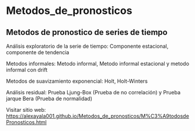 # Metodos_de_pronosticos

## Metodos de pronostico de series de tiempo

Análisis exploratorio de la serie de tiempo: Componente estacional, componente de tendencia

Metodos informales: Metodo informal, Metodo informal estacional y metodo informal con drift

Metodos de suavizamiento exponencial: Holt, Holt-Winters 

Análisis residual: Prueba Ljung-Box (Prueba de no correlación) y Prueba jarque Bera (Prueba de normalidad)

Visitar sitio web: https://alexayala001.github.io/Metodos_de_pronosticos/M%C3%A9todosdePronosticos.html
